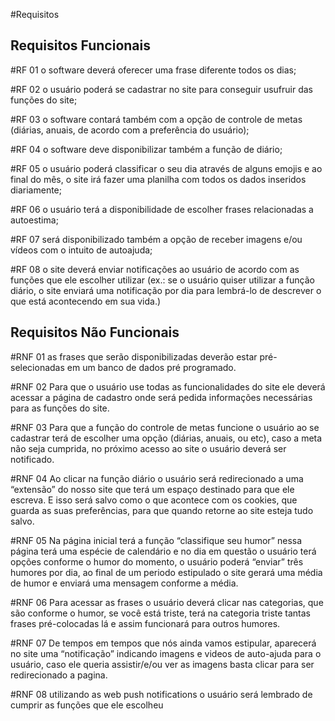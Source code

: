 #Requisitos 

## Requisitos Funcionais

#RF 01
o software deverá oferecer uma frase diferente todos os dias;

#RF 02
o usuário poderá se cadastrar no site para conseguir usufruir das funções do site;

#RF 03
o software contará também com a opção de controle de metas (diárias, anuais, de acordo com a preferência do usuário);

#RF 04
o software deve disponibilizar também a função de diário;

#RF 05
o usuário poderá classificar o seu dia através de alguns emojis e ao final do mês, o site irá fazer uma planilha com todos os dados inseridos diariamente;

#RF 06
o usuário terá a disponibilidade de escolher frases relacionadas a autoestima;

#RF 07
será disponibilizado também a opção de receber imagens e/ou vídeos com o intuito de autoajuda;

#RF 08
o site deverá enviar notificações ao usuário de acordo com as funções que ele escolher utilizar (ex.: se o usuário quiser utilizar a função diário, o site enviará uma notificação por dia para lembrá-lo de descrever o que está acontecendo em sua vida.)

## Requisitos Não Funcionais

#RNF 01
as frases que serão disponibilizadas deverão estar pré-selecionadas em um banco de dados pré programado.

#RNF 02
Para que o usuário use todas as funcionalidades do site ele deverá acessar a página de cadastro onde será pedida informações necessárias para as funções do site.

#RNF 03
Para que a função do controle de metas funcione o usuário ao se cadastrar terá de escolher uma opção (diárias, anuais, ou etc), caso a meta não seja cumprida, no próximo acesso ao site o usuário deverá ser notificado.

#RNF 04
Ao clicar na função diário o usuário será redirecionado a uma “extensão” do nosso site que terá um espaço destinado para que ele escreva. E isso será salvo como o que acontece com os cookies, que guarda as suas preferências, para que quando retorne ao site esteja tudo salvo.

#RNF 05
Na página inicial terá a função “classifique seu humor” nessa página terá uma espécie de calendário e no dia em questão o usuário terá opções conforme o humor do momento, o usuário poderá “enviar” três humores por dia, ao final de um periodo estipulado o site gerará uma média de humor e enviará uma mensagem conforme a média.

#RNF 06 
Para acessar as frases o usuário deverá clicar nas categorias, que são conforme o humor, se você está triste, terá na categoria triste tantas frases pré-colocadas lá e assim funcionará para outros humores.

#RNF 07
De tempos em tempos que nós ainda vamos estipular, aparecerá no site uma “notificação” indicando imagens e videos de auto-ajuda para o usuário, caso ele queria assistir/e/ou ver as imagens basta clicar para ser redirecionado a pagina.

#RNF 08
utilizando as web push notifications o usuário será lembrado de cumprir as funções que ele escolheu




